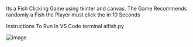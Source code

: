 Its a Fish Clicking Game using tkinter and canvas. The Game Recommends randomly a Fish the Player must click the in 10 Seconds 

Instructions To Run
In VS Code  terminal aifish.py

![image](https://github.com/user-attachments/assets/98ddf3b9-520c-4308-a459-eee78c73fd28)
